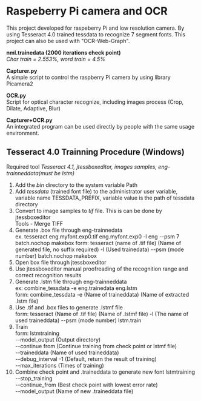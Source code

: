 # Raspeberry Pi camera and OCR
This project developed for raspeberry Pi and low resolution camera. By using Tesseract 4.0 trained tessdata to recognize 7 segment fonts. This project can also be used with "OCR-Web-Graph".  

**nml.trainedata (2000 iterations check point)**  
*Char train = 2.553%, word train = 4.5%*

**Capturer.py**  
A simple script to control the raspberry Pi camera by using library Picamera2

**OCR.py**  
Script for optical character recognize, including images process (Crop, Dilate, Adaptive, Blur)

**Capturer+OCR.py**  
An integrated program can be used directly by people with the same usage environment.

## Tesseract 4.0 Trainning Procedure (Windows)  
Required tool *Tesseract 4.1, jtessboxeditor, images samples, eng-trainneddata(must be lstm)*  
1. Add the *bin* directory to the system variable Path  
2. Add *tessdata* (trained font file) to the administrator user variable, variable name TESSDATA_PREFIX, variable value is the path of tessdata directory  
3. Convert to image samples to *tif* file. This is can be done by jtessboxeditor  
   Tools - Merge TIFF  
4. Generate .box file through eng-trainnedata  
   ex. tesseract eng.myfont.exp0.tif eng.myfont.exp0 -l eng --psm 7 batch.nochop makebox
   form: tesseract (name of .tif file) (Name of generated file, no suffix required) -l (Used trainedata) --psm (mode number) batch.nochop makebox  
5. Open box file through jtessboxeditor  
6. Use jtessboxeditor manual proofreading of the recognition range and correct recognition results  
7. Generate .lstm file through eng-trainneddata  
   ex: combine_tessdata -e eng.trainedata eng.lstm  
   form: combine_tessdata -e (Name of traineddata) (Name of extracted .lstm file)  
8. Use .tif and .box files to generate .lstmf file  
   form: tesseract (Name of .tif file) (Name of .lstmf file) -l (The name of used traineddata) --psm (mode number) lstm.train  
9. Train  
   form: lstmtraining  
   --model_output (Output directory)  
   --continue from (Continue training from check point or lstmf file)  
   --traineddata (Name of used traineddata)  
   --debug_interval -1 (Default, return the result of training)  
   --max_iterations (Times of training)  
10. Combine check point and .traineddata to generate new font
   lstmtraining --stop_training  
   --continue_from (Best check point with lowest error rate)  
   --model_output (Name of new .traineddata file)

   
